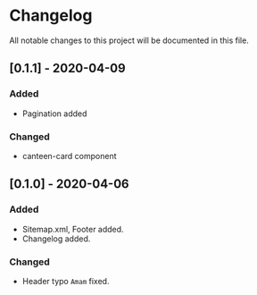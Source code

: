 # Changelog
All notable changes to this project will be documented in this file.

## [0.1.1] - 2020-04-09
### Added
- Pagination added

### Changed
- canteen-card component

## [0.1.0] - 2020-04-06
### Added
- Sitemap.xml, Footer added.
- Changelog added.

### Changed
- Header typo `Amam` fixed.

